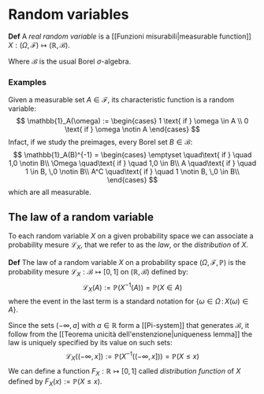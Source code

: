 # Random variables

**Def** A _real random variable_ is a [[Funzioni misurabili|measurable function]] $X : (\Omega,\mathcal{F}) \mapsto (\mathbb{R},\mathcal{B})$.

Where $\mathcal{B}$ is the usual Borel $\sigma$-algebra. 

### Examples

Given a measurable set $A \in \mathcal{F}$, its characteristic function is a random variable:
$$
\mathbb{1}_A(\omega) := \begin{cases}
1 \text{ if } \omega \in A \\
0 \text{ if } \omega \notin A
\end{cases}
$$
Infact, if we study the preimages, every Borel set $B \in \mathcal{B}$:
$$
\mathbb{1}_A(B)^{-1} = \begin{cases}
\emptyset \quad\text{ if } \quad 1,0 \notin B\\
\Omega \quad\text{ if } \quad 1,0 \in B\\
A \quad\text{ if } \quad 1 \in B, \,0 \notin B\\
A^C \quad\text{ if } \quad 1 \notin B, \,0 \in B\\
\end{cases}
$$
which are all measurable.

## The law of a random variable
To each random variable $X$ on a given probability space we can associate a probability mesure $\mathcal{L}_X$, that we refer to as the _law_, or the _distribution_ of $X$.

**Def** The law of a random variable $X$ on a probability space $(\Omega, \mathcal{F}, \mathbb{P})$ is the probability mesure $\mathcal{L}_X : \mathcal{B} \mapsto [0,1]$ on $(\mathbb{R},\mathcal{B})$ defined by:
$$
\mathcal{L}_X(A) := \mathbb{P}(X^{-1}(A)) = \mathbb{P}(X\in A)
$$
where the event in the last term is a standard notation for $\{\omega \in \Omega \,:\, X(\omega) \in A\}$.

Since the sets $(-\infty,a]$ with $a \in \mathbb{R}$ form a [[Pi-system]] that generates $\mathcal{B}$, it follow from the [[Teorema unicità dell'enstenzione|uniqueness lemma]] the law is uniquely specified by its value on such sets:
$$
\mathcal{L}_X((-\infty,x]) := \mathbb{P}(X^{-1}((-\infty,x])) = \mathbb{P}(X \leq x)
$$
We can define a function $F_X : \mathbb{R} \mapsto [0,1]$ called _distribution function_ of $X$ defined by $F_X(x) := \mathbb{P}(X\leq x)$.

